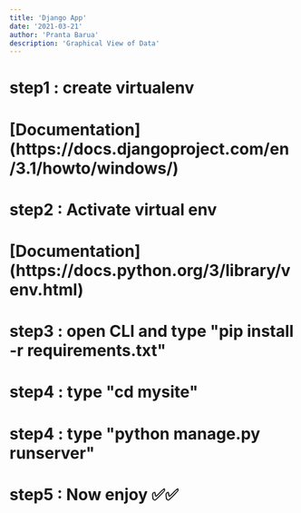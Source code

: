 ```yaml
---
title: 'Django App'
date: '2021-03-21'
author: 'Pranta Barua'
description: 'Graphical View of Data'
---
```


<h1>step1 : create virtualenv <h1> [Documentation](https://docs.djangoproject.com/en/3.1/howto/windows/)
<h1>step2 : Activate virtual env<h1> [Documentation](https://docs.python.org/3/library/venv.html)
<h1>step3 : open CLI and type "pip install -r requirements.txt"<h1>
<h1>step4 : type "cd mysite"<h1>
<h1>step4 : type "python manage.py runserver"<h1>
<h1>step5 : Now enjoy ✅✅<h1>
